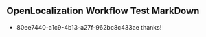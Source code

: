 ## OpenLocalization Workflow Test MarkDown
* 80ee7440-a1c9-4b13-a27f-962bc8c433ae 
thanks!<!--HONumber=Mar16_HO2-->
